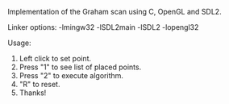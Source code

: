 Implementation of the Graham scan using C, OpenGL and SDL2.

Linker options: 
  -lmingw32 -lSDL2main -lSDL2 -lopengl32

Usage:
  1) Left click to set point.
  2) Press "1" to see list of placed points.
  3) Press "2" to execute algorithm.
  4) "R" to reset.
  5) Thanks!
